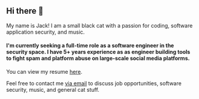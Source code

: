 ## Hi there 👋

My name is Jack! I am a small black cat with a passion for coding, software application security, and music. 

#### I'm currently seeking a full-time role as a software engineer in the security space. I have 5+ years experience as as engineer building tools to fight spam and platform abuse on large-scale social media platforms. 

You can view my resume [here](). 

Feel free to contact me [via email](mailto:jackwhitetheblackcat@gmail.com) to discuss job opportunities, software security, music, and general cat stuff.  
